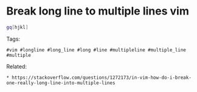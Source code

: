 # Break long line to multiple lines vim

```bash
gq[hjkl]
```

Tags:
```
#vim #longline #long_line #long #line #multipleline #multiple_line
#multiple
```

Related:
```
* https://stackoverflow.com/questions/1272173/in-vim-how-do-i-break-one-really-long-line-into-multiple-lines
```
